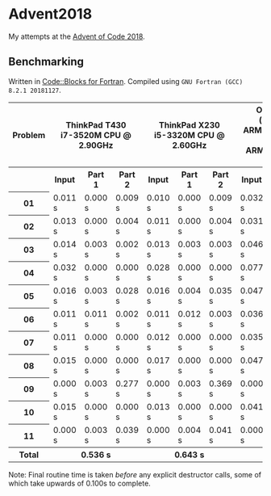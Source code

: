 # Advent2018
My attempts at the [Advent of Code 2018](https://adventofcode.com/2018).

## Benchmarking

Written in [Code::Blocks for Fortran](http://http://cbfortran.sourceforge.net/).
Compiled using `GNU Fortran (GCC) 8.2.1 20181127`.

<table>
<tr><th>Problem</th><th colspan=3>ThinkPad T430<br>i7-3520M CPU @ 2.90GHz</th><th colspan=3>ThinkPad X230<br>i5-3320M CPU @ 2.60GHz</th><th colspan=3>ODROID-XU4 (big.LITTLE)<br>ARM Cortex-A15 @ 2.10GHz<br>ARM Cortex-A7 @ 1.50GHz</th></tr>
<tr></tr>
<tr><th></th>   <th>Input</th>  <th>Part 1</th>  <th>Part 2</th> <th>Input</th>  <th>Part 1</th> <th>Part 2</th>  <th>Input</th>  <th>Part 1</th> <th>Part 2</th></tr>
<tr><th>01</th> <td>0.011 s</td><td>0.000 s</td><td>0.009 s</td> <td>0.010 s</td><td>0.000 s</td><td>0.009 s</td> <td>0.032 s</td><td>0.000 s</td><td>0.019 s</td></tr>
<tr><th>02</th> <td>0.013 s</td><td>0.000 s</td><td>0.004 s</td> <td>0.011 s</td><td>0.000 s</td><td>0.004 s</td> <td>0.031 s</td><td>0.001 s</td><td>0.009 s</td></tr>
<tr><th>03</th> <td>0.014 s</td><td>0.003 s</td><td>0.002 s</td> <td>0.013 s</td><td>0.003 s</td><td>0.003 s</td> <td>0.046 s</td><td>0.021 s</td><td>0.005 s</td></tr>
<tr><th>04</th> <td>0.032 s</td><td>0.000 s</td><td>0.000 s</td> <td>0.028 s</td><td>0.000 s</td><td>0.000 s</td> <td>0.077 s</td><td>0.000 s</td><td>0.001 s</td></tr>
<tr><th>05</th> <td>0.016 s</td><td>0.003 s</td><td>0.028 s</td> <td>0.016 s</td><td>0.004 s</td><td>0.035 s</td> <td>0.047 s</td><td>0.011 s</td><td>0.083 s</td></tr>
<tr><th>06</th> <td>0.011 s</td><td>0.011 s</td><td>0.002 s</td> <td>0.011 s</td><td>0.012 s</td><td>0.003 s</td> <td>0.036 s</td><td>0.034 s</td><td>0.017 s</td></tr>
<tr><th>07</th> <td>0.011 s</td><td>0.000 s</td><td>0.000 s</td> <td>0.012 s</td><td>0.000 s</td><td>0.000 s</td> <td>0.035 s</td><td>0.000 s</td><td>0.000 s</td></tr>
<tr><th>08</th> <td>0.015 s</td><td>0.000 s</td><td>0.000 s</td> <td>0.017 s</td><td>0.000 s</td><td>0.000 s</td> <td>0.047 s</td><td>0.001 s</td><td>0.000 s</td></tr>
<tr><th>09</th> <td>0.000 s</td><td>0.003 s</td><td>0.277 s</td> <td>0.000 s</td><td>0.003 s</td><td>0.369 s</td> <td>0.000 s</td><td>0.008 s</td><td>0.994 s</td></tr>
<tr><th>10</th> <td>0.015 s</td><td>0.000 s</td><td>0.000 s</td> <td>0.013 s</td><td>0.000 s</td><td>0.000 s</td> <td>0.041 s</td><td>0.000 s</td><td>0.000 s</td></tr>
<tr><th>11</th> <td>0.000 s</td><td>0.003 s</td><td>0.039 s</td> <td>0.000 s</td><td>0.004 s</td><td>0.041 s</td> <td>0.000 s</td><td>0.013 s</td><td>0.097 s</td></tr>
<tr></tr>
<tr><th>Total</th><th colspan=3>0.536 s</th><th colspan=3>0.643 s</th><th colspan=3>1.666 s</th></tr>
</table>

Note: Final routine time is taken *before* any explicit destructor calls, some of which take upwards of 0.100s to complete.
